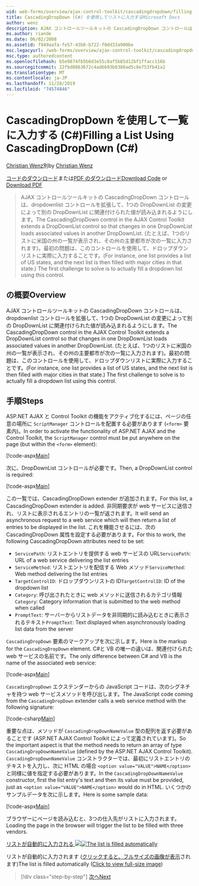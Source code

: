 ```yaml
---
uid: web-forms/overview/ajax-control-toolkit/cascadingdropdown/filling-a-list-using-cascadingdropdown-cs
title: CascadingDropDown (C#) を使用してリストに入力するMicrosoft Docs
author: wenz
description: AJAX コントロールツールキットの CascadingDropDown コントロールは、dropdownlist コントロールを拡張して、1つの DropDownList の変更によって anoth に関連付けられた値が読み込まれるようにします。
ms.author: riande
ms.date: 06/02/2008
ms.assetid: f949aafa-fe57-43b0-b722-f0dd33a900be
msc.legacyurl: /web-forms/overview/ajax-control-toolkit/cascadingdropdown/filling-a-list-using-cascadingdropdown-cs
msc.type: authoredcontent
ms.openlocfilehash: b5e9874fb5b6d3e55c8af5b85d12bf1ffacc116b
ms.sourcegitcommit: 22fbd8863672c4ad6693b8388ad5c8e753fb41a2
ms.translationtype: MT
ms.contentlocale: ja-JP
ms.lasthandoff: 11/28/2019
ms.locfileid: "74574846"
---
```

# <a name="filling-a-list-using-cascadingdropdown-c"></a><span data-ttu-id="f1fb7-103">CascadingDropDown を使用して一覧に入力する (C#)</span><span class="sxs-lookup"><span data-stu-id="f1fb7-103">Filling a List Using CascadingDropDown (C#)</span></span>

<span data-ttu-id="f1fb7-104">[Christian Wenz](https://github.com/wenz)別</span><span class="sxs-lookup"><span data-stu-id="f1fb7-104">by [Christian Wenz](https://github.com/wenz)</span></span>

<span data-ttu-id="f1fb7-105">[コードのダウンロード](https://download.microsoft.com/download/9/0/7/907760b1-2c60-4f81-aeb6-ca416a573b0d/cascadingdropdown0.cs.zip)または[PDF のダウンロード](https://download.microsoft.com/download/2/d/c/2dc10e34-6983-41d4-9c08-f78f5387d32b/cascadingdropdown0CS.pdf)</span><span class="sxs-lookup"><span data-stu-id="f1fb7-105">[Download Code](https://download.microsoft.com/download/9/0/7/907760b1-2c60-4f81-aeb6-ca416a573b0d/cascadingdropdown0.cs.zip) or [Download PDF](https://download.microsoft.com/download/2/d/c/2dc10e34-6983-41d4-9c08-f78f5387d32b/cascadingdropdown0CS.pdf)</span></span>

> <span data-ttu-id="f1fb7-106">AJAX コントロールツールキットの CascadingDropDown コントロールは、dropdownlist コントロールを拡張して、1つの DropDownList の変更によって別の DropDownList に関連付けられた値が読み込まれるようにします。</span><span class="sxs-lookup"><span data-stu-id="f1fb7-106">The CascadingDropDown control in the AJAX Control Toolkit extends a DropDownList control so that changes in one DropDownList loads associated values in another DropDownList.</span></span> <span data-ttu-id="f1fb7-107">(たとえば、1つのリストに米国の州の一覧が表示され、その州の主要都市が次の一覧に入力されます)。最初の問題は、このコントロールを使用して、ドロップダウンリストに実際に入力することです。</span><span class="sxs-lookup"><span data-stu-id="f1fb7-107">(For instance, one list provides a list of US states, and the next list is then filled with major cities in that state.) The first challenge to solve is to actually fill a dropdown list using this control.</span></span>

## <a name="overview"></a><span data-ttu-id="f1fb7-108">の概要</span><span class="sxs-lookup"><span data-stu-id="f1fb7-108">Overview</span></span>

<span data-ttu-id="f1fb7-109">AJAX コントロールツールキットの CascadingDropDown コントロールは、dropdownlist コントロールを拡張して、1つの DropDownList の変更によって別の DropDownList に関連付けられた値が読み込まれるようにします。</span><span class="sxs-lookup"><span data-stu-id="f1fb7-109">The CascadingDropDown control in the AJAX Control Toolkit extends a DropDownList control so that changes in one DropDownList loads associated values in another DropDownList.</span></span> <span data-ttu-id="f1fb7-110">(たとえば、1つのリストに米国の州の一覧が表示され、その州の主要都市が次の一覧に入力されます)。最初の問題は、このコントロールを使用して、ドロップダウンリストに実際に入力することです。</span><span class="sxs-lookup"><span data-stu-id="f1fb7-110">(For instance, one list provides a list of US states, and the next list is then filled with major cities in that state.) The first challenge to solve is to actually fill a dropdown list using this control.</span></span>

## <a name="steps"></a><span data-ttu-id="f1fb7-111">手順</span><span class="sxs-lookup"><span data-stu-id="f1fb7-111">Steps</span></span>

<span data-ttu-id="f1fb7-112">ASP.NET AJAX と Control Toolkit の機能をアクティブ化するには、ページの任意の場所に `ScriptManager` コントロールを配置する必要があります (`<form>` 要素内)。</span><span class="sxs-lookup"><span data-stu-id="f1fb7-112">In order to activate the functionality of ASP.NET AJAX and the Control Toolkit, the `ScriptManager` control must be put anywhere on the page (but within the `<form>` element):</span></span>

[!code-aspx[Main](filling-a-list-using-cascadingdropdown-cs/samples/sample1.aspx)]

<span data-ttu-id="f1fb7-113">次に、DropDownList コントロールが必要です。</span><span class="sxs-lookup"><span data-stu-id="f1fb7-113">Then, a DropDownList control is required:</span></span>

[!code-aspx[Main](filling-a-list-using-cascadingdropdown-cs/samples/sample2.aspx)]

<span data-ttu-id="f1fb7-114">この一覧では、CascadingDropDown extender が追加されます。</span><span class="sxs-lookup"><span data-stu-id="f1fb7-114">For this list, a CascadingDropDown extender is added.</span></span> <span data-ttu-id="f1fb7-115">非同期要求が web サービスに送信され、リストに表示されるエントリの一覧が返されます。</span><span class="sxs-lookup"><span data-stu-id="f1fb7-115">It will send an asynchronous request to a web service which will then return a list of entries to be displayed in the list.</span></span> <span data-ttu-id="f1fb7-116">これを機能させるには、次の CascadingDropDown 属性を設定する必要があります。</span><span class="sxs-lookup"><span data-stu-id="f1fb7-116">For this to work, the following CascadingDropDown attributes need to be set:</span></span>

- <span data-ttu-id="f1fb7-117">`ServicePath`: リストエントリを提供する web サービスの URL</span><span class="sxs-lookup"><span data-stu-id="f1fb7-117">`ServicePath`: URL of a web service delivering the list entries</span></span>
- <span data-ttu-id="f1fb7-118">`ServiceMethod`: リストエントリを配信する Web メソッド</span><span class="sxs-lookup"><span data-stu-id="f1fb7-118">`ServiceMethod`: Web method delivering the list entries</span></span>
- <span data-ttu-id="f1fb7-119">`TargetControlID`: ドロップダウンリストの ID</span><span class="sxs-lookup"><span data-stu-id="f1fb7-119">`TargetControlID`: ID of the dropdown list</span></span>
- <span data-ttu-id="f1fb7-120">`Category`: 呼び出されたときに web メソッドに送信されるカテゴリ情報</span><span class="sxs-lookup"><span data-stu-id="f1fb7-120">`Category`: Category information that is submitted to the web method when called</span></span>
- <span data-ttu-id="f1fb7-121">`PromptText`: サーバーからリストデータを非同期的に読み込むときに表示されるテキスト</span><span class="sxs-lookup"><span data-stu-id="f1fb7-121">`PromptText`: Text displayed when asynchronously loading list data from the server</span></span>

<span data-ttu-id="f1fb7-122">`CascadingDropDown` 要素のマークアップを次に示します。</span><span class="sxs-lookup"><span data-stu-id="f1fb7-122">Here is the markup for the `CascadingDropDown` element.</span></span> <span data-ttu-id="f1fb7-123">C#と VB の唯一の違いは、関連付けられた web サービスの名前です。</span><span class="sxs-lookup"><span data-stu-id="f1fb7-123">The only difference between C# and VB is the name of the associated web service:</span></span>

[!code-aspx[Main](filling-a-list-using-cascadingdropdown-cs/samples/sample3.aspx)]

<span data-ttu-id="f1fb7-124">`CascadingDropDown` エクステンダーからの JavaScript コードは、次のシグネチャを持つ web サービスメソッドを呼び出します。</span><span class="sxs-lookup"><span data-stu-id="f1fb7-124">The JavaScript code coming from the `CascadingDropDown` extender calls a web service method with the following signature:</span></span>

[!code-csharp[Main](filling-a-list-using-cascadingdropdown-cs/samples/sample4.cs)]

<span data-ttu-id="f1fb7-125">重要な点は、メソッドが `CascadingDropDownNameValue` 型の配列を返す必要があることです (ASP.NET AJAX Control Toolkit によって定義されています)。</span><span class="sxs-lookup"><span data-stu-id="f1fb7-125">So the important aspect is that the method needs to return an array of type `CascadingDropDownNameValue` (defined by the ASP.NET AJAX Control Toolkit).</span></span> <span data-ttu-id="f1fb7-126">`CascadingDropDownNameValue` コンストラクターでは、最初にリストエントリのテキストを入力し、次に HTML の場合 `<option value="VALUE">NAME</option>` と同様に値を指定する必要があります。</span><span class="sxs-lookup"><span data-stu-id="f1fb7-126">In the `CascadingDropDownNameValue` constructor, first the list entry's text and then its value must be provided, just as `<option value="VALUE">NAME</option>` would do in HTML.</span></span> <span data-ttu-id="f1fb7-127">いくつかのサンプルデータを次に示します。</span><span class="sxs-lookup"><span data-stu-id="f1fb7-127">Here is some sample data:</span></span>

[!code-aspx[Main](filling-a-list-using-cascadingdropdown-cs/samples/sample5.aspx)]

<span data-ttu-id="f1fb7-128">ブラウザーにページを読み込むと、3つの仕入先がリストに入力されます。</span><span class="sxs-lookup"><span data-stu-id="f1fb7-128">Loading the page in the browser will trigger the list to be filled with three vendors.</span></span>

<span data-ttu-id="f1fb7-129">[リストが自動的に入力される ![](filling-a-list-using-cascadingdropdown-cs/_static/image2.png)](filling-a-list-using-cascadingdropdown-cs/_static/image1.png)</span><span class="sxs-lookup"><span data-stu-id="f1fb7-129">[![The list is filled automatically](filling-a-list-using-cascadingdropdown-cs/_static/image2.png)](filling-a-list-using-cascadingdropdown-cs/_static/image1.png)</span></span>

<span data-ttu-id="f1fb7-130">リストが自動的に入力されます ([クリックすると、フルサイズの画像が表示](filling-a-list-using-cascadingdropdown-cs/_static/image3.png)されます)</span><span class="sxs-lookup"><span data-stu-id="f1fb7-130">The list is filled automatically ([Click to view full-size image](filling-a-list-using-cascadingdropdown-cs/_static/image3.png))</span></span>

> [!div class="step-by-step"]
> [<span data-ttu-id="f1fb7-131">次へ</span><span class="sxs-lookup"><span data-stu-id="f1fb7-131">Next</span></span>](using-cascadingdropdown-with-a-database-cs.md)
